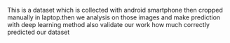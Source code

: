 This is a dataset which is collected with android smartphone then cropped manually in laptop.then we analysis on those images and make prediction with deep learning method also validate our work how much correctly predicted our dataset
